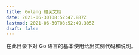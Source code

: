 ```yaml
---
title: Golang 相关文档
date: 2021-06-30T08:52:47.887Z
lastmod: 2021-06-30T08:52:49.305Z
draft: false
---
```


在此目录下对 Go 语言的基本使用给出实例代码和说明。

<!-- more -->